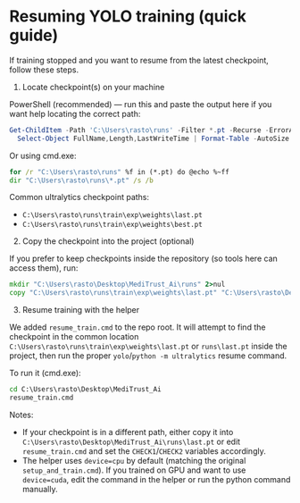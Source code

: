 # Resuming YOLO training (quick guide)

If training stopped and you want to resume from the latest checkpoint, follow these steps.

1) Locate checkpoint(s) on your machine

PowerShell (recommended) — run this and paste the output here if you want help locating the correct path:

```powershell
Get-ChildItem -Path 'C:\Users\rasto\runs' -Filter *.pt -Recurse -ErrorAction SilentlyContinue |
  Select-Object FullName,Length,LastWriteTime | Format-Table -AutoSize
```

Or using cmd.exe:

```cmd
for /r "C:\Users\rasto\runs" %f in (*.pt) do @echo %~ff
dir "C:\Users\rasto\runs\*.pt" /s /b
```

Common ultralytics checkpoint paths:
- `C:\Users\rasto\runs\train\exp\weights\last.pt`
- `C:\Users\rasto\runs\train\exp\weights\best.pt`

2) Copy the checkpoint into the project (optional)

If you prefer to keep checkpoints inside the repository (so tools here can access them), run:

```cmd
mkdir "C:\Users\rasto\Desktop\MediTrust_Ai\runs" 2>nul
copy "C:\Users\rasto\runs\train\exp\weights\last.pt" "C:\Users\rasto\Desktop\MediTrust_Ai\runs\last.pt"
```

3) Resume training with the helper

We added `resume_train.cmd` to the repo root. It will attempt to find the checkpoint in the common location `C:\Users\rasto\runs\train\exp\weights\last.pt` or `runs\last.pt` inside the project, then run the proper `yolo`/`python -m ultralytics` resume command.

To run it (cmd.exe):

```cmd
cd C:\Users\rasto\Desktop\MediTrust_Ai
resume_train.cmd
```

Notes:
- If your checkpoint is in a different path, either copy it into `C:\Users\rasto\Desktop\MediTrust_Ai\runs\last.pt` or edit `resume_train.cmd` and set the `CHECK1`/`CHECK2` variables accordingly.
- The helper uses `device=cpu` by default (matching the original `setup_and_train.cmd`). If you trained on GPU and want to use `device=cuda`, edit the command in the helper or run the python command manually.
